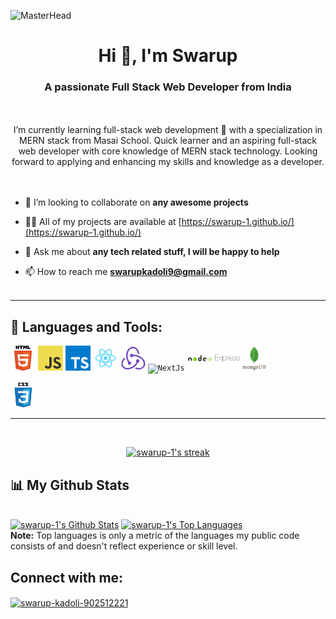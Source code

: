 ![MasterHead](https://drive.google.com/file/d/1OS6dSMYEwDk3KZAmiQNfaviS6_loqxKz/view)
<h1 align="center">Hi 👋, I'm Swarup</h1>
<h3 align="center">A passionate Full Stack Web Developer from India</h3>

<div style="padding:20px 0px">
<p  align="center">I’m currently learning full-stack web development 🔭 with a specialization in MERN stack from Masai School. Quick learner and an aspiring full-stack web developer with core knowledge of MERN stack technology. Looking forward to applying and enhancing my skills and knowledge as a developer.</p>
</div>
<div style="box-sizing: border-box;">

- 👯 I’m looking to collaborate on **any awesome projects**

- 👨‍💻 All of my projects are available at [https://swarup-1.github.io/](https://swarup-1.github.io/)

- 💬 Ask me about **any tech related stuff, I will be happy to help**

- 📫 How to reach me **swarupkadoli9@gmail.com**
  <br/>
  <br/>

---

## 💼 Languages and Tools:

<code><img title="HTML5" height="40" src="https://raw.githubusercontent.com/github/explore/80688e429a7d4ef2fca1e82350fe8e3517d3494d/topics/html/html.png"></code>
<code><img title="JavaScript" height="40" src="https://raw.githubusercontent.com/github/explore/80688e429a7d4ef2fca1e82350fe8e3517d3494d/topics/javascript/javascript.png"></code>
<code><img title="TypeScript"  height="40" src="https://raw.githubusercontent.com/github/explore/80688e429a7d4ef2fca1e82350fe8e3517d3494d/topics/typescript/typescript.png"></code>
<code><img title="ReactJs" height="40" src="https://raw.githubusercontent.com/github/explore/80688e429a7d4ef2fca1e82350fe8e3517d3494d/topics/react/react.png"></code>
<code><img title="Redux" height="40" src="https://raw.githubusercontent.com/github/explore/80688e429a7d4ef2fca1e82350fe8e3517d3494d/topics/redux/redux.png"></code>
<code><img title="NextJs" height="40" src="https://upload.wikimedia.org/wikipedia/commons/thumb/8/8e/Nextjs-logo.svg/1280px-Nextjs-logo.svg.png"></code>
<code><img title="Node.js" height="40" src="https://raw.githubusercontent.com/devicons/devicon/master/icons/nodejs/nodejs-original-wordmark.svg"></code>
<code><img title="Express" height="40" src="https://raw.githubusercontent.com/github/explore/80688e429a7d4ef2fca1e82350fe8e3517d3494d/topics/express/express.png"></code>
<code><img title="MongoDB" height="40" src="https://raw.githubusercontent.com/devicons/devicon/master/icons/mongodb/mongodb-original-wordmark.svg"></code>

<code><img title="CSS" height="40" src="https://raw.githubusercontent.com/github/explore/80688e429a7d4ef2fca1e82350fe8e3517d3494d/topics/css/css.png"></code>
<!-- <code><img title="" height="40" src=""></code> -->
---

</div>
<br/>
<div >
  <p align="center">
      <a href="https://github.com/swarup-1/github-readme-streak-stats">
          <img title="🔥 Get streak stats for your profile at git.io/streak-stats" alt="swarup-1's streak" src="https://github-readme-streak-stats.herokuapp.com/?user=swarup-1&theme=black-ice&hide_border=true&stroke=0000&background=060A0CD0"/>
      </a>
  </p>
</div>

## 📊 My Github Stats

  <br/>
    <a href="https://github.com/swarup-1/github-readme-stats"><img alt="swarup-1's Github Stats" src="https://github-readme-stats.vercel.app/api?username=swarup-1&show_icons=true&count_private=true&theme=react&hide_border=true&bg_color=0D1117" /></a>
  <a href="https://github.com/swarup-1/github-readme-stats"><img alt="swarup-1's Top Languages" src="https://github-readme-stats.vercel.app/api/top-langs/?username=swarup-1&langs_count=8&count_private=true&layout=compact&theme=react&hide_border=true&bg_color=0D1117" /></a>
  <br/>
  <b>Note:</b> Top languages is only a metric of the languages my public code consists of and doesn't reflect experience or skill level.

<br/>

## Connect with me:

<p align="left">

<a href="https://www.linkedin.com/in/swarup-kadoli-902512221/" target="blank"><img align="center" src="https://raw.githubusercontent.com/rahuldkjain/github-profile-readme-generator/master/src/images/icons/Social/linked-in-alt.svg" alt="swarup-kadoli-902512221" height="40" width="40" /></a>

</p>
